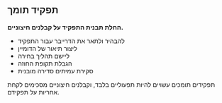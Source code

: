 ## תפקיד תומך

**החלת תבנית התפקיד על קבלנים חיצוניים.**

- להבהיר ולתאר את הדרייבר עבור התפקיד
- ליצור תיאור של הדומיין
- ליישם תהליך בחירה
- הגבלת תקופת החוזה
- סקירת עמיתים סדירה מובנית

תפקידים תומכים עשויים להיות תפעוליים בלבד, וקבלנים חיצוניים מסכימים לקחת אחריות על תפקידם.